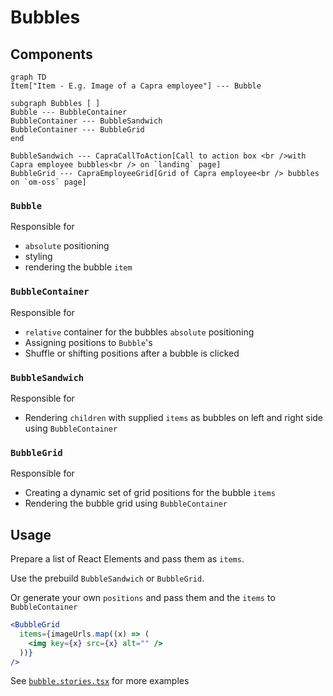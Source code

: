 # Bubbles

## Components

```mermaid
graph TD
Item["Item - E.g. Image of a Capra employee"] --- Bubble

subgraph Bubbles [ ]
Bubble --- BubbleContainer
BubbleContainer --- BubbleSandwich
BubbleContainer --- BubbleGrid
end

BubbleSandwich --- CapraCallToAction[Call to action box <br />with Capra employee bubbles<br /> on `landing` page]
BubbleGrid --- CapraEmployeeGrid[Grid of Capra employee<br /> bubbles on `om-oss` page]
```

### `Bubble`

Responsible for

- `absolute` positioning
- styling
- rendering the bubble `item`

### `BubbleContainer`

Responsible for

- `relative` container for the bubbles `absolute` positioning
- Assigning positions to `Bubble`'s
- Shuffle or shifting positions after a bubble is clicked

### `BubbleSandwich`

Responsible for

- Rendering `children` with supplied `items` as bubbles on left and right side using `BubbleContainer`

### `BubbleGrid`

Responsible for

- Creating a dynamic set of grid positions for the bubble `items`
- Rendering the bubble grid using `BubbleContainer`

## Usage

Prepare a list of React Elements and pass them as `items`.

Use the prebuild `BubbleSandwich` or `BubbleGrid`.

Or generate your own `positions` and pass them and the `items` to `BubbleContainer`

```jsx
<BubbleGrid
  items={imageUrls.map((x) => (
    <img key={x} src={x} alt="" />
  ))}
/>
```

See [`bubble.stories.tsx`](bubble.stories.tsx) for more examples
